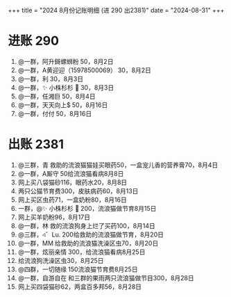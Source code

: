 +++
title = "2024 8月份记账明细 (进 290 出2381)"
date = "2024-08-31"
+++

# 进账 290
1. @一群，阿升鎶螺蛳粉 50，8月2日
2. @一群，A黄迎迎（15978500069） 30，8月2日
3. @一群，利 30，8月3日
4. @一群，✨ 小株杉杉 🐬 30，8月3日
5. @一群，任湘巨 50，8月4日
6. @一群，天天向上$ 50，8月16日
7. @一群，付付 50，8月16日

# 出账 2381
1. @三群，青 救助的流浪猫猫娃买眼药50，一盒宠儿香的营养膏70，8月4日
2. @一群，A厮守 50给流浪猫看病8月8日
3. 网上买八袋猫砂116，眼药水20，8月8日
4. 两只公猫节育费300，皮肤病药60，8月13日
5. 网上买区虫药71，一盒奶粉80，8月16日
6. 一群，@✨ 小株杉杉 🐬 200，流浪猫做节育8月15日
7. 网上买羊奶粉96，8月17日
8. @一群，林 救的流浪狗身上烂了买药100，8月14日
9. @三群，এ゛Lu. 200给救助的流浪猫做节育，8月20日
10. @一群，MM 给救助的流浪猫洗澡区虫70，8月20日
11. @一群，炫丽亲情 300，给流浪猫看病8月25日
12. 给流浪狗洗澡区虫30，8月25日
13. @四群，一切随缘 150流浪猫节育费8月25日
14. @一群，自游自在 和三群的果雨两只流浪猫做节目300，8月28日
15. 网上买四袋猫砂62，两盒百多邦56，8月28日